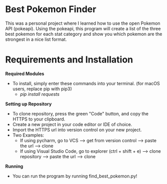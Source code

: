 # Best Pokemon Finder
This was a personal project where I learned how to use the open Pokemon API (pokeapi). Using the pokeapi, this program will create a list of the three best pokemon for each stat category and show you which pokemon are the strongest in a nice list format.

# Requirements and Installation 
**Required Modules**
* To install, simply enter these commands into your terminal. (for macOS users, replace pip with pip3)
  * *pip install requests*

**Setting up Repository**
* To clone repository, press the green "Code" button, and copy the HTTPS to your clipboard.
* Create a new project in your code editor or IDE of choice.
* Import the HTTPS url into version control on your new project.
* Two Examples:
  * If using pycharm, go to VCS --> get from version control --> paste the url --> clone
  * If using Visual Studio Code, go to explorer (ctrl + shift + e) --> clone repository --> paste the url --> clone

**Running**
* You can run the program by running find_best_pokemon.py!
